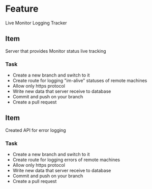 # Feature

Live Monitor Logging Tracker

## Item

Server that provides Monitor status live tracking

### Task

* Create a new branch and switch to it
* Create route for logging "im-alive" statuses of remote machines
* Allow only https protocol
* Write new data that server receive to database
* Commit and push on your branch
* Create a pull request

## Item

Created API for error logging

### Task

* Create a new branch and switch to it
* Create route for logging errors of remote machines
* Allow only https protocol
* Write new data that server receive to database
* Commit and push on your branch
* Create a pull request

